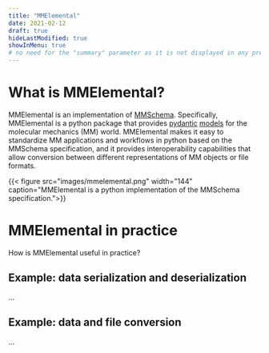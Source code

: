 ```yaml
---
title: "MMElemental"
date: 2021-02-12
draft: true
hideLastModified: true
showInMenu: true
# no need for the "summary" parameter as it is not displayed in any previews
---
```


# What is MMElemental?
MMElemental is an implementation of [MMSchema](/mmschema). Specifically, MMElemental is a python package that provides [pydantic](https://pydantic-docs.helpmanual.io/) [models](https://pydantic-docs.helpmanual.io/usage/models/) for the molecular mechanics (MM) world. 
MMElemental makes it easy to standardize MM applications and workflows in python based on the MMSchema specification, and it provides interoperability capabilities that allow conversion between different representations of MM objects or file formats.

{{< figure src="images/mmelemental.png" width="144" caption="MMElemental is a python implementation of the MMSchema specification.">}}

# MMElemental in practice
How is MMElemental useful in practice?
## Example: data serialization and deserialization
...
## Example: data and file conversion
...
